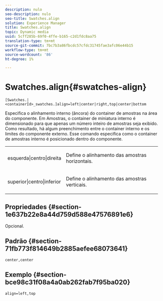 ```yaml
---
description: nulo
seo-description: nulo
seo-title: Swatches.align
solution: Experience Manager
title: Swatches.align
topic: Dynamic media
uuid: 5cff285b-69f0-4ffe-b165-c2d1fdc8aa75
translation-type: tm+mt
source-git-commit: 7bc7b3a86fbcdc57cfdc31745fae3afc06e44b15
workflow-type: tm+mt
source-wordcount: '86'
ht-degree: 1%

---
```



# Swatches.align{#swatches-align}

`[Swatches.|<containerId>_swatches.]align=left|center|right,top|center|bottom`

Especifica o alinhamento interno (âncora) do container de amostras na área do componente. Em Amostras, o container de miniatura interno é dimensionado para que apenas um número inteiro de amostras seja exibido. Como resultado, há algum preenchimento entre o container interno e os limites do componente externo. Esse comando especifica como o container de amostras interno é posicionado dentro do componente.

<table id="table_58D88FF5F83A4ABA928695B5AFF97354"> 
 <tbody> 
  <tr> 
   <td> <p> <span class="codeph"> esquerda|centro|direita</span> </p> </td> 
   <td> <p> Define o alinhamento das amostras horizontais. </p> </td> 
  </tr> 
  <tr> 
   <td> <p><span class="codeph"> superior|centro|inferior</span> </p> </td> 
   <td> <p> Define o alinhamento das amostras verticais. </p> </td> 
  </tr> 
 </tbody> 
</table>

## Propriedades {#section-1e637b22e8a44d759d588e47576891e6}

Opcional.

## Padrão {#section-71fb773f814649b2885aefee68073641}

`center,center`

## Exemplo {#section-bce98c31f08a4a0ab262fab7f95ba020}

`align=left,top`
